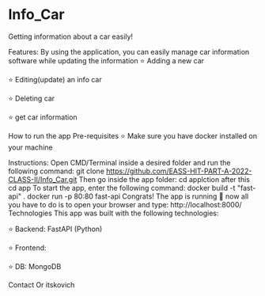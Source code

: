 # Info_Car
Getting information about a car easily!

Features: 
By using the application, you can easily manage car information software while updating the information
⭐ Adding a new car

⭐ Editing(update) an info car

⭐ Deleting car
 
⭐ get car information

How to run the app
Pre-requisites
⭐ Make sure you have docker installed on your machine

Instructions:
Open CMD/Terminal inside a desired folder and run the following command:
git clone https://github.com/EASS-HIT-PART-A-2022-CLASS-II/Info_Car.git
Then go inside the app folder:
cd applction after this cd app
To start the app, enter the following command:
docker build -t "fast-api" . 
docker run  -p 80:80 fast-api
Congrats! The app is running 🤩 now all you have to do is to open your browser and type:
http://localhost:8000/
Technologies
This app was built with the following technologies:

⭐ Backend: FastAPI (Python)

⭐ Frontend: 

⭐ DB: MongoDB

Contact
Or itskovich 
